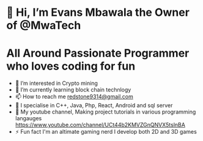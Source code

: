 # 👋 Hi, I’m Evans Mbawala the Owner of @MwaTech

# All Around Passionate Programmer who loves coding for fun
 
- 👀 I’m interested in Crypto mining
- 🌱 I’m currently learning block chain technlogy
- 📫 How to reach me redstone9314@gmail.com
- :wrench: I specialise in C++, Java, Php, React, Android and sql server
- :memo: My youtube channel, Making project tutorials in various programming langauges https://www.youtube.com/channel/UCt44b2KMVZGnQNVX5tslnBA
- :zap: Fun fact I'm an altimate gaming nerd I develop both 2D and 3D games

<!---
MwaTech28/MwaTech28 is a ✨ special ✨ repository because its `README.md` (this file) appears on your GitHub profile.
You can click the Preview link to take a look at your changes.
--->
